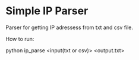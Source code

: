 # Simple IP Parser
Parser for getting IP adressess from txt and csv file.

How to run:

python ip_parse <input(txt or csv)> <output.txt> 

